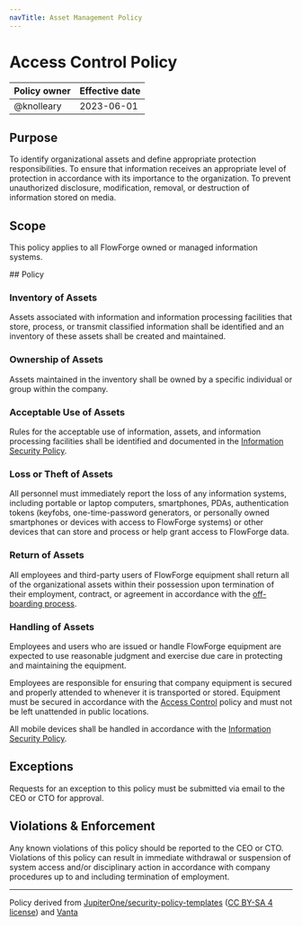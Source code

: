 ```yaml
---
navTitle: Asset Management Policy
---
```


# Access Control Policy

| Policy owner   | Effective date |
| -------------- | -------------- |
| @knolleary     | 2023-06-01     |

## Purpose

To identify organizational assets and define appropriate protection responsibilities.
To ensure that information receives an appropriate level of protection in accordance
with its importance to the organization. To prevent unauthorized disclosure,
modification, removal, or destruction of information stored on media.


## Scope 

This policy applies to all FlowForge owned or managed information systems.

## Policy

### Inventory of Assets

Assets associated with information and information processing facilities that
store, process, or transmit classified information shall be identified and an
inventory of these assets shall be created and maintained.

### Ownership of Assets

Assets maintained in the inventory shall be owned by a specific individual or
group within the company.

### Acceptable Use of Assets

Rules for the acceptable use of information, assets, and information processing
facilities shall be identified and documented in the [Information Security Policy](./information-security.md).

### Loss or Theft of Assets

All personnel must immediately report the loss of any information systems,
including portable or laptop computers, smartphones, PDAs, authentication tokens
(keyfobs, one-time-password generators, or personally owned smartphones or
devices with access to FlowForge systems) or other devices that can store and
process or help grant access to FlowForge data.

### Return of Assets

All employees and third-party users of FlowForge equipment shall return all of
the organizational assets within their possession upon termination of their
employment, contract, or agreement in accordance with the [off-boarding process](../../peopleops/hiring.md#offboarding).

### Handling of Assets

Employees and users who are issued or handle FlowForge equipment are expected to
use reasonable judgment and exercise due care in protecting and maintaining the
equipment.

Employees are responsible for ensuring that company equipment is secured and
properly attended to whenever it is transported or stored. Equipment must be
secured in accordance with the [Access Control](./access-control.md) policy and
must not be left unattended in public locations.

All mobile devices shall be handled in accordance with the [Information Security Policy](./information-security.md).

## Exceptions

Requests for an exception to this policy must be submitted via email to the
CEO or CTO for approval.

## Violations & Enforcement

Any known violations of this policy should be reported to the CEO or CTO.
Violations of this policy can result in immediate withdrawal or suspension of
system access and/or disciplinary action in accordance with company procedures
up to and including termination of employment.

--- 
Policy derived from [JupiterOne/security-policy-templates](https://github.com/JupiterOne/security-policy-templates) ([CC BY-SA 4 license](https://creativecommons.org/licenses/by-sa/4.0/)) and [Vanta](https://vanta.com)
